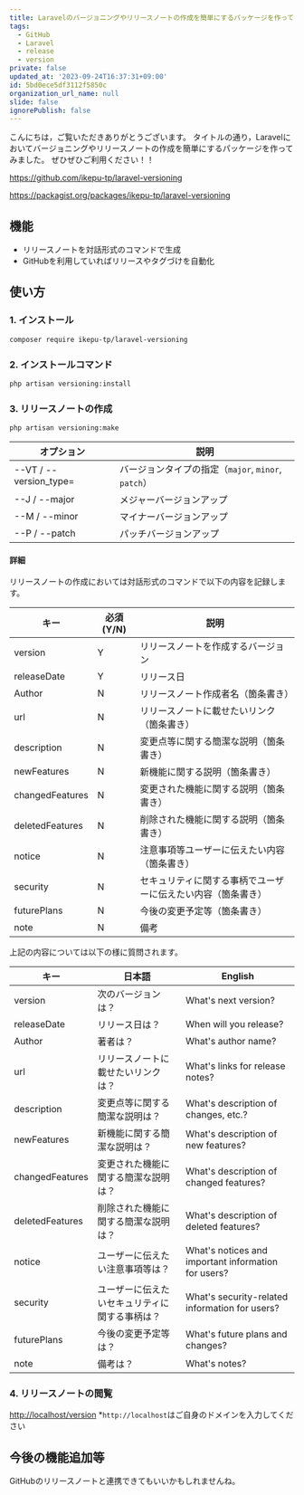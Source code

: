 ```yaml
---
title: Laravelのバージョニングやリリースノートの作成を簡単にするパッケージを作ってみた
tags:
  - GitHub
  - Laravel
  - release
  - version
private: false
updated_at: '2023-09-24T16:37:31+09:00'
id: 5bd0ece5df3112f5850c
organization_url_name: null
slide: false
ignorePublish: false
---
```


こんにちは，ご覧いただきありがとうございます。
タイトルの通り，Laravelにおいてバージョニングやリリースノートの作成を簡単にするパッケージを作ってみました。
ぜひぜひご利用ください！！

https://github.com/ikepu-tp/laravel-versioning

https://packagist.org/packages/ikepu-tp/laravel-versioning

## 機能

- リリースノートを対話形式のコマンドで生成
- GitHubを利用していればリリースやタグづけを自動化

## 使い方

### 1. **インストール**

```bash
composer require ikepu-tp/laravel-versioning
```

### 2. **インストールコマンド**

```bash
php artisan versioning:install
```

### 3. **リリースノートの作成**

```bash
php artisan versioning:make
```

| オプション             | 説明                                                |
| ---------------------- | --------------------------------------------------- |
| --VT / --version_type= | バージョンタイプの指定（`major`, `minor`, `patch`） |
| --J  / --major         | メジャーバージョンアップ                            |
| --M  / --minor         | マイナーバージョンアップ                            |
| --P  / --patch         | パッチバージョンアップ                              |

#### 詳細

リリースノートの作成においては対話形式のコマンドで以下の内容を記録します。

| キー            | 必須(Y/N) | 説明                                                         |
| --------------- | --------- | ------------------------------------------------------------ |
| version         | Y         | リリースノートを作成するバージョン                           |
| releaseDate     | Y         | リリース日                                                   |
| Author          | N         | リリースノート作成者名（箇条書き）                           |
| url             | N         | リリースノートに載せたいリンク（箇条書き）                   |
| description     | N         | 変更点等に関する簡潔な説明（箇条書き）                       |
| newFeatures     | N         | 新機能に関する説明（箇条書き）                               |
| changedFeatures | N         | 変更された機能に関する説明（箇条書き）                       |
| deletedFeatures | N         | 削除された機能に関する説明（箇条書き）                       |
| notice          | N         | 注意事項等ユーザーに伝えたい内容（箇条書き）                 |
| security        | N         | セキュリティに関する事柄でユーザーに伝えたい内容（箇条書き） |
| futurePlans     | N         | 今後の変更予定等（箇条書き）                                 |
| note            | N         | 備考                                                         |

上記の内容については以下の様に質問されます。

| キー            | 日本語                                         | English                                             |
| --------------- | ---------------------------------------------- | --------------------------------------------------- |
| version         | 次のバージョンは？                             | What's next version?                                |
| releaseDate     | リリース日は？                                 | When will you release?                              |
| Author          | 著者は？                                       | What's author name?                                 |
| url             | リリースノートに載せたいリンクは？             | What's links for release notes?                     |
| description     | 変更点等に関する簡潔な説明は？                 | What's description of changes, etc.?                |
| newFeatures     | 新機能に関する簡潔な説明は？                   | What's description of new features?                 |
| changedFeatures | 変更された機能に関する簡潔な説明は？           | What's description of changed features?             |
| deletedFeatures | 削除された機能に関する簡潔な説明は？           | What's description of deleted features?             |
| notice          | ユーザーに伝えたい注意事項等は？               | What's notices and important information for users? |
| security        | ユーザーに伝えたいセキュリティに関する事柄は？ | What's security-related information for users?      |
| futurePlans     | 今後の変更予定等は？                           | What's future plans and changes?                    |
| note            | 備考は？                                       | What's notes?                                       |

### 4. **リリースノートの閲覧**

[http://localhost/version](http://localhost/version)
*`http://localhost`はご自身のドメインを入力してください

## 今後の機能追加等

GitHubのリリースノートと連携できてもいいかもしれませんね。
